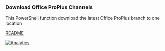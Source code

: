 ### Download Office ProPlus Channels
This PowerShell function download the latest Office ProPlus branch to one location

[README](https://github.com/OfficeDev/Office-IT-Pro-Deployment-Scripts/wiki/Readme_Download_OfficeProPlusBranch)

[![Analytics](https://ga-beacon.appspot.com/UA-70271323-4/README_Download-OfficeProPlusChannels?pixel)](https://github.com/OfficeDev/Office-IT-Pro-Deployment-Scripts)
